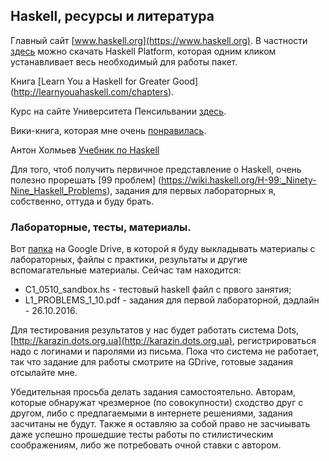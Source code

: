 ## Haskell, ресурсы и литература
Главный сайт [www.haskell.org](https://www.haskell.org). В частности [здесь](https://www.haskell.org/platform/windows.html) можно скачать Haskell Platform, которая одним кликом устанавливает весь необходимый для работы пакет.

Книга [Learn You a Haskell for Greater Good] (http://learnyouahaskell.com/chapters).

Курс на сайте Университета Пенсильвании [здесь](http://www.cis.upenn.edu/~cis194/).

Вики-книга, которая мне очень [понравилась](https://en.wikibooks.org/wiki/Haskell). 

Антон Холмьев [Учебник по Haskell](https://anton-k.github.io/ru-haskell-book/book/home.html)

Для того, чтоб получить первичное представление о Haskell, очень полезно прорешать [99 проблем] (https://wiki.haskell.org/H-99:_Ninety-Nine_Haskell_Problems), задания для первых лабораторных я, собственно, оттуда и буду брать.

### Лабораторные, тесты, материалы.

Вот  [папка](https://drive.google.com/open?id=0BxXr-5OwM1J0RTBqZUpxa0ozeEE) на Google Drive, в которой я буду выкладывать материалы с лабораторных, файлы с практики, результаты и другие вспомагательные материалы. Сейчас там находится:
- C1_0510_sandbox.hs    - тестовый haskell файл с првого занятия;
- L1_PROBLEMS_1_10.pdf  - задания для первой лабораторной, дэдлайн - 26.10.2016. 

Для тестирования результатов у нас будет работать система Dots, [http://karazin.dots.org.ua](http://karazin.dots.org.ua), регистрироваться надо с логинами и паролями из письма. Пока что система не работает, так что задание для работы смотрите на GDrive, готовые задания отсылайте мне.

Убедительная просьба делать задания самостоятельно. Авторам, которые обнаружат чрезмерное (по совокупности) сходство друг с другом, либо с предлагаемыми в интернете решениями, задания засчитаны не будут. Также я оставляю за собой право не засчиывать даже успешно прошедшие тесты работы по стилистическим соображениям, либо же потребовать очной ставки с автором.





